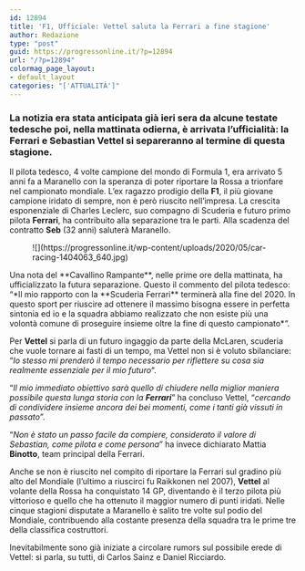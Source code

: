 ```yaml
---
id: 12894
title: 'F1, Ufficiale: Vettel saluta la Ferrari a fine stagione'
author: Redazione
type: "post"
guid: https://progressonline.it/?p=12894
url: "/?p=12894"
colormag_page_layout:
- default_layout
categories: "['ATTUALITÀ']"
---
```


### La notizia era stata anticipata già ieri sera da alcune testate tedesche poi, nella mattinata odierna, è arrivata l’ufficialità: la Ferrari e Sebastian Vettel si separeranno al termine di questa stagione.

Il pilota tedesco, 4 volte campione del mondo di Formula 1, era arrivato 5 anni fa a Maranello con la speranza di poter riportare la Rossa a trionfare nel campionato mondiale. L’ex ragazzo prodigio della **F1**, il più giovane campione iridato di sempre, non è però riuscito nell’impresa. La crescita esponenziale di Charles Leclerc, suo compagno di Scuderia e futuro primo pilota **Ferrari**, ha contribuito alla separazione tra le parti. Alla scadenza del contratto **Seb** (32 anni) saluterà Maranello.

<div class="wp-block-image"><figure class="aligncenter size-large is-resized">![](https://progressonline.it/wp-content/uploads/2020/05/car-racing-1404063_640.jpg)</figure></div>Una nota del **Cavallino Rampante**, nelle prime ore della mattinata, ha ufficializzato la futura separazione. Questo il commento del pilota tedesco: “*Il mio rapporto con la **Scuderia Ferrari** terminerà alla fine del 2020. In questo sport per riuscire ad ottenere il massimo bisogna essere in perfetta sintonia ed io e la squadra abbiamo realizzato che non esiste più una volontà comune di proseguire insieme oltre la fine di questo campionato*“.

Per **Vettel** si parla di un futuro ingaggio da parte della McLaren, scuderia che vuole tornare ai fasti di un tempo, ma Vettel non si è voluto sbilanciare: “*Io stesso mi prenderò il tempo necessario per riflettere su cosa sia realmente essenziale per il mio futuro*“.

“*Il mio immediato obiettivo sarà quello di chiudere nella miglior maniera possibile questa lunga storia con la **Ferrari***” ha concluso Vettel, “*cercando di condividere insieme ancora dei bei momenti, come i tanti già vissuti in passato*”.

“*Non è stato un passo facile da compiere, considerato il valore di Sebastian, come pilota e come persona*” ha invece dichiarato Mattia **Binotto**, team principal della Ferrari.

Anche se non è riuscito nel compito di riportare la Ferrari sul gradino più alto del Mondiale (l’ultimo a riuscirci fu Raikkonen nel 2007), **Vettel** al volante della Rossa ha conquistato 14 GP, diventando è il terzo pilota più vittorioso e quello che ha ottenuto il maggior numero di punti iridati. Nelle cinque stagioni disputate a Maranello è salito tre volte sul podio del Mondiale, contribuendo alla costante presenza della squadra tra le prime tre della classifica costruttori.

Inevitabilmente sono già iniziate a circolare rumors sul possibile erede di Vettel: si parla, su tutti, di Carlos Sainz e Daniel Ricciardo.